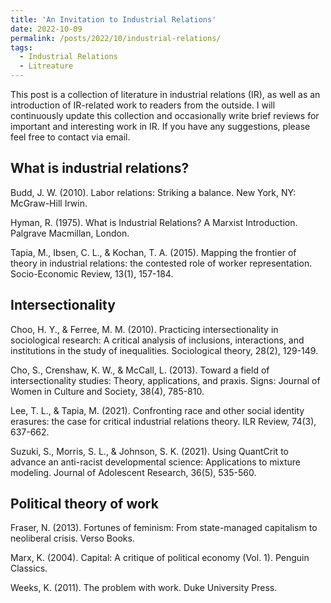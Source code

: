 ```yaml
---
title: 'An Invitation to Industrial Relations'
date: 2022-10-09
permalink: /posts/2022/10/industrial-relations/
tags:
  - Industrial Relations
  - Litreature
---
```


This post is a collection of literature in industrial relations (IR), as well as an introduction of IR-related work to readers from the outside. I will continuously update this collection and occasionally write brief reviews for important and interesting work in IR. If you have any suggestions, please feel free to contact via email.

What is industrial relations?
------
Budd, J. W. (2010). Labor relations: Striking a balance. New York, NY: McGraw-Hill Irwin.

Hyman, R. (1975). What is Industrial Relations? A Marxist Introduction. Palgrave Macmillan, London.

Tapia, M., Ibsen, C. L., & Kochan, T. A. (2015). Mapping the frontier of theory in industrial relations: the contested role of worker representation. Socio-Economic Review, 13(1), 157-184.

Intersectionality
------
Choo, H. Y., & Ferree, M. M. (2010). Practicing intersectionality in sociological research: A critical analysis of inclusions, interactions, and institutions in the study of inequalities. Sociological theory, 28(2), 129-149.

Cho, S., Crenshaw, K. W., & McCall, L. (2013). Toward a field of intersectionality studies: Theory, applications, and praxis. Signs: Journal of Women in Culture and Society, 38(4), 785-810.

Lee, T. L., & Tapia, M. (2021). Confronting race and other social identity erasures: the case for critical industrial relations theory. ILR Review, 74(3), 637-662.

Suzuki, S., Morris, S. L., & Johnson, S. K. (2021). Using QuantCrit to advance an anti-racist developmental science: Applications to mixture modeling. Journal of Adolescent Research, 36(5), 535-560.

Political theory of work
------
Fraser, N. (2013). Fortunes of feminism: From state-managed capitalism to neoliberal crisis. Verso Books.

Marx, K. (2004). Capital: A critique of political economy (Vol. 1). Penguin Classics.

Weeks, K. (2011). The problem with work. Duke University Press.
